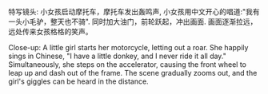 特写镜头: 小女孩启动摩托车，摩托车发出轰鸣声, 小女孩用中文开心的唱道:"我有一头小毛驴，整天也不骑".
同时加大油门，前轮跃起，冲出画面.
画面逐渐拉远，远处传来女孩格格的笑声。

Close-up: A little girl starts her motorcycle, letting out a roar. She happily sings in Chinese, "I have a little donkey, and I never ride it all day."
Simultaneously, she steps on the accelerator, causing the front wheel to leap up and dash out of the frame.
The scene gradually zooms out, and the girl's giggles can be heard in the distance.
